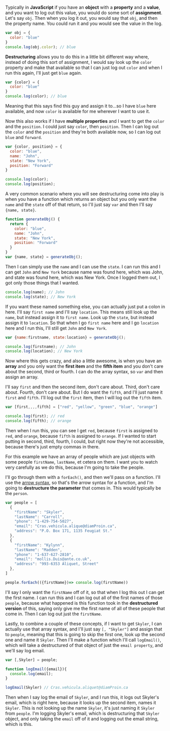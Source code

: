 Typically in **JavaScript** if you have an **object** with a **property** and a **value**, and you want to log out this value, you would do some sort of **assignment**. Let's say `obj`. Then when you log it out, you would say that `obj`, and then the property name. You could run it and you would see the value in the log.
```javascript
var obj = {
  color: "blue"
}
console.log(obj.color); // blue
```
**Destructuring** allows you to do this in a little bit different way where, instead of doing this sort of assignment, I would say look up the `color` property and make that available so that I can just log out `color` and when I run this again, I'll just get `blue` again.
```javascript
var {color} = {
  color: "blue"
}
console.log(color); // blue
```
Meaning that this says find this guy and assign it to...so I have `blue` here available, and now `color` is available for me wherever I want to use it.

Now this also works if I have **multiple properties** and I want to get the `color` and the `position`. I could just say `color`, then `position`. Then I can log out the `color` and the `position` and they're both available now, so I can log out `blue` and `forward`.
```javascript
var {color, position} = {
  color: "blue",
  name: "John",
  state: "New York",
  position: "Forward"
}

console.log(color);
console.log(position);
```
A very common scenario where you will see destructuring come into play is when you have a function which returns an object but you only want the `name` and the `state` off of that return, so I'll just say `var` and then I'll say `{name, state}`.
```javascript
function generateObj() {
  return {
    color: "blue",
    name: "John",
    state: "New York",
    position: "Forward"
  }
}
var {name, state} = generateObj();
```
Then I can simply use the `name` and I can use the `state`. I can run this and I can get `John` and `New York` because name was found here, which was John, and state was found here, which was New York. Once I logged them out, I got only those things that I wanted.
```javascript
console.log(name); // John
console.log(state); // New York
```
If you want these named something else, you can actually just put a colon in here. I'll say `first name` and I'll say `location`. This means still look up the `name`, but instead assign it to `first name`. Look up the `state`, but instead assign it to `location`. So that when I go `first name` here and I go `location` here and I run this, I'll still get `John` and `New York`.
```javascript
var {name:firstname, state:location} = generateObj();

console.log(firstname); // John
console.log(location); // New York
```
Now where this gets crazy, and also a little awesome, is when you have an **array** and you only want the **first item** and the **fifth item** and you don't care about the second, third or fourth. I can do the array syntax, so `var` and then assign an array.

I'll say `first` and then the second item, don't care about. Third, don't care about. Fourth, don't care about. But I do want the `fifth`, and I'll just name it `first` and `fifth`. I'll log out the `first` item, then I will log out the `fifth` item.
```javascript
var [first,,,,fifth] = ["red", "yellow", "green", "blue", "orange"]

console.log(first); // red
console.log(fifth); // orange
```
Then when I run this, you can see I get `red`, because `first` is assigned to `red`, and `orange`, because `fifth` is assigned to `orange`. If I wanted to start putting in second, third, fourth, I could, but right now they're not accessible, because there's just empty commas in there.

For this example we have an array of people which are just objects with some people `firstName`, `lastName`, et cetera on them. I want you to watch very carefully as we do this, because I'm going to take the people.

I'll go through them with a `forEach()`, and then we'll pass on a function. I'll use the [arrow syntax](https://egghead.io/lessons/arrow-function), so that's the arrow syntax for a function, and I'm going to **destructure the parameter** that comes in. This would typically be the `person`.
```javascript
var people = [
  {
    "firstName": "Skyler",
    "lastName": "Carroll",
    "phone": "1-429-754-5027",
    "email": "Cras.vehicula.alique@diamProin.ca",
    "address": "P.O. Box 171, 1135 Feugiat St."
  },
  {
    "firstName": "Kylynn",
    "lastName": "Madden",
    "phone": "1-637-627-2810",
    "email": "mollis.Duis@ante.co.uk",
    "address": "993-6353 Aliquet, Street"
  },
]

people.forEach(({firstName})=> console.log(firstName))
```
I'll say I only want the `firstName` off of it, so that when I log this out I can get the first name. I can run this and I can log out all of the first names of those `people`, because what happened is this function took in the **destructured version** of this, saying only give me the first name of all of these people that come in. Then I can log out just the `firstName`.

Lastly, to combine a couple of these concepts, if I want to get `Skyler`, I can actually use that array syntax, and I'll just say `[, "Skyler"]` and assign that to `people`, meaning that this is going to skip the first one, look up the second one and name it `Skyler`. Then I'll make a function which I'll call `logEmail()`, which will take a destructured of that object of just the `email property`, and we'll say log email.
```javascript
var [,Skyler] = people;

function logEmail({email}){
  console.log(email);
}

logEmail(Skyler) // Cras.vehicula.aliquet@diamProin.ca
```
Then when I say log the email of `Skyler`, and I run this, it logs out Skyler's email, which is right here, because it looks up the second item, names it `Skyler`. This is not looking up the name `Skyler`, it's just naming it `Skyler` from `people`. I'm logging Skyler's email, which is destructuring that `Skyler` object, and only taking the `email` off of it and logging out the email string, which is this.